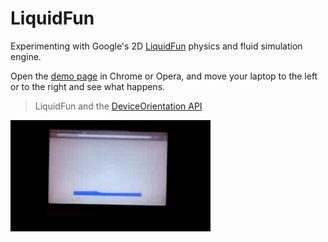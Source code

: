 # LiquidFun
Experimenting with Google's 2D [LiquidFun](http://google.github.io/liquidfun/) physics and fluid simulation engine.

Open the [demo page](https://kostasx.github.io/LiquidFun) in Chrome or Opera, and move your laptop
to the left or to the right and see what happens.

> LiquidFun and the [DeviceOrientation API](http://www.html5rocks.com/en/tutorials/device/orientation/)

![video](demo.gif)
